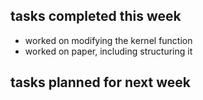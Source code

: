 ## tasks completed this week
- worked on modifying the kernel function
- worked on paper, including structuring it



## tasks planned for next week

